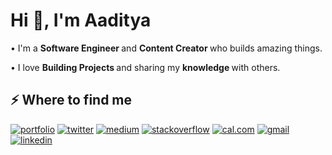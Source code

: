 <h1>Hi 👋, I'm Aaditya</h1>

<p>• I'm a <b> Software Engineer </b> and <b> Content Creator </b> who builds amazing things.</p> 
<p>• I love <b> Building Projects </b> and sharing my <b> knowledge </b> with others.</p>

<h2>⚡️ Where to find me</h2>

[![portfolio](https://img.shields.io/badge/my_portfolio-000?style=for-the-badge&logo=ko-fi&logoColor=white)](https://portfolio-2-0-aaditya.vercel.app/)
[![twitter](https://img.shields.io/badge/twitter-1DA1F2?style=for-the-badge&logo=twitter&logoColor=white)](https://x.com/Aaditya26082004)
[![medium](https://img.shields.io/badge/medium-000000?style=for-the-badge&logo=medium&logoColor=white)](https://medium.com/@aadityakumar26082004)
[![stackoverflow](https://img.shields.io/badge/stackoverflow-F58025?style=for-the-badge&logo=stackoverflow&logoColor=white)](https://stackoverflow.com/users/20147785/aaditya-kumar)
[![cal.com](https://img.shields.io/badge/cal.com-000000?style=for-the-badge&logo=cal&logoColor=white)](https://cal.com/aaditya-kumar-5281)
[![gmail](https://img.shields.io/badge/gmail-EA4335?style=for-the-badge&logo=gmail&logoColor=white)](mailto:aadityakumar26082004@gmail.com)
[![linkedin](https://img.shields.io/badge/linkedin-0A66C2?style=for-the-badge&logo=linkedin&logoColor=white)](https://www.linkedin.com/in/aaditya-kumar-0b662224a/)


